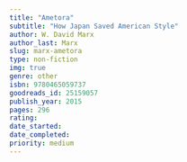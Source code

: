 ```yaml
---
title: "Ametora"
subtitle: "How Japan Saved American Style"
author: W. David Marx
author_last: Marx
slug: marx-ametora
type: non-fiction
img: true
genre: other
isbn: 9780465059737
goodreads_id: 25159057
publish_year: 2015
pages: 296
rating: 
date_started:
date_completed:
priority: medium
---
```

